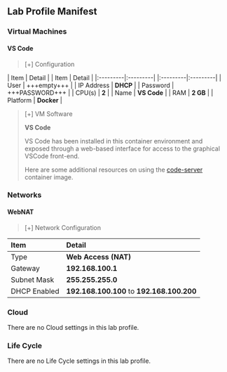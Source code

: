 ## Lab Profile Manifest

### Virtual Machines

#### VS Code

>[+] Configuration
>
| Item | Detail | | Item | Detail |
|:---------|:---------| |:---------|:---------|
| User | +++empty+++ | | IP Address   | **DHCP** |
| Password | +++PASSWORD+++ | | CPU(s) | **2** |
| Name   | **VS Code** | | RAM | **2 GB** |
| Platform | **Docker** |

>[+] VM Software
>
>**VS Code**
>
>VS Code has been installed in this container environment and exposed through a web-based interface for access to the graphical VSCode front-end.
>
>Here are some additional resources on using the [code-server](https://registry.hub.docker.com/r/codercom/code-server/) container image.

### Networks

#### WebNAT

>[+] Network Configuration
>
|Item|Detail|
|:----|:----|
|Type|**Web Access (NAT)**|
|Gateway|**192.168.100.1**|
|Subnet Mask|**255.255.255.0**|
|DHCP Enabled|**192.168.100.100** to **192.168.100.200**|

### Cloud
There are no Cloud settings in this lab profile.

### Life Cycle
There are no Life Cycle settings in this lab profile.
